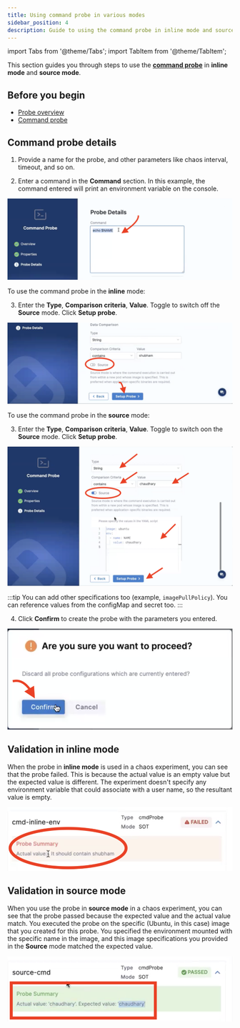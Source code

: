 ```yaml
---
title: Using command probe in various modes 
sidebar_position: 4
description: Guide to using the command probe in inline mode and source mode
---
```


import Tabs from '@theme/Tabs';
import TabItem from '@theme/TabItem';

This section guides you through steps to use the [**command probe**](/docs/chaos-engineering/technical-reference/probes/cmd-probe) in **inline mode** and **source mode**.

## Before you begin

* [Probe overview](/docs/chaos-engineering/configure-chaos-experiments/probes/overview)
* [Command probe](/docs/chaos-engineering/technical-reference/probes/cmd-probe)

## Command probe details

1. Provide a name for the probe, and other parameters like chaos interval, timeout, and so on. 

2. Enter a command in the **Command** section. In this example, the command entered will print an environment variable on the console. 

![Step 1](./static/cmd-probe-usage/source-mode-3.png)

<Tabs>
  <TabItem value="Inline">

To use the command probe in the **inline** mode:

3. Enter the **Type**, **Comparison criteria**, **Value**. Toggle to switch off the **Source** mode. Click **Setup probe**.

![Step 2](./static/cmd-probe-usage/inline-3.png)

</TabItem>
  <TabItem value="Source">

To use the command probe in the **source** mode:

3. Enter the **Type**, **Comparison criteria**, **Value**. Toggle to switch oon the **Source** mode. Click **Setup probe**. 

![Step 2](./static/cmd-probe-usage/source-mode-4.png)


:::tip
You can add other specifications too (example, `imagePullPolicy`). You can reference values from the configMap and secret too. 
:::

</TabItem>
</Tabs>

4. Click **Confirm** to create the probe with the parameters you entered. 

![Step 3](./static/cmd-probe-usage/confirm-5.png)

## Validation in inline mode

When the probe in **inline mode** is used in a chaos experiment, you can see that the probe failed. This is because the actual value is an empty value but the expected value is different. The experiment doesn't specify any environment variable that could associate with a user name, so the resultant value is empty. 

![validation inline](./static/cmd-probe-usage/val-inline.png)

## Validation in source mode

When you use the probe in **source mode** in a chaos experiment, you can see that the probe passed because the expected value and the actual value match. You executed the probe on the specific (Ubuntu, in this case) image that you created for this probe. You specified the environment mounted with the specific name in the image, and this image specifications you provided in the **Source** mode matched the expected value.

![validation source](./static/cmd-probe-usage/val-source.png)